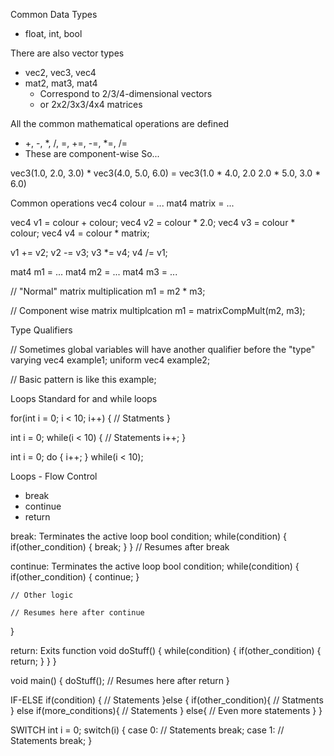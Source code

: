 Common Data Types
- float, int, bool


There are also vector types
-   vec2, vec3, vec4
-   mat2, mat3, mat4 
    -   Correspond to 2/3/4-dimensional vectors
    -   or 2x2/3x3/4x4 matrices

All the common mathematical operations are defined
-   +, -, *, /, =, +=, -=, *=, /=       
-   These are component-wise
So...

vec3(1.0, 2.0, 3.0) * vec3(4.0, 5.0, 6.0) = vec3(1.0 * 4.0, 2.0 2.0 * 5.0, 3.0 * 6.0)


Common operations
vec4 colour = ...
mat4 matrix = ...

vec4 v1 = colour + colour;
vec4 v2 = colour * 2.0;
vec4 v3 = colour * colour;
vec4 v4 = colour * matrix;

v1 += v2;
v2 -= v3;
v3 *= v4;
v4 /= v1;

mat4 m1 = ...
mat4 m2 = ...
mat4 m3 = ...

// "Normal" matrix multiplication
m1 = m2 * m3;

// Component wise matrix multiplcation
m1 = matrixCompMult(m2, m3);


Type Qualifiers
 
// Sometimes global variables will have another qualifier before the "type"
varying vec4 example1;
uniform vec4 example2;

// Basic pattern is like this
<type-qualifier> <data-type> example;


Loops
Standard for and while loops

for(int i = 0; i < 10; i++)
{
    // Statments
}

int i = 0;
while(i < 10)
{
    // Statements
    i++;
}

int i = 0;
do 
{
    i++;
} while(i < 10);

Loops - Flow Control
-   break
-   continue
-   return

break: Terminates the active loop
bool condition;
while(condition)
{
    if(other_condition)
    {
        break;
    }
}
// Resumes after break

continue: Terminates the active loop
bool condition;
while(condition)
{
    if(other_condition)
    {
        continue;
    }

    // Other logic

    // Resumes here after continue
}

return: Exits function
void doStuff()
{
    while(condition)
    {
        if(other_condition)
        {
            return;
        }
    }
}

void main()
{
    doStuff();
    // Resumes here after return
}

IF-ELSE
if(condition)
{
    // Statements
}else {
    if(other_condition){
        // Statments
    } else if(more_conditions){
        // Statements
    } else{
        // Even more statements
    }
}

SWITCH
int i = 0;
switch(i)
{
    case 0:
        // Statements
        break;
    case 1:
        // Statements
        break;
}
